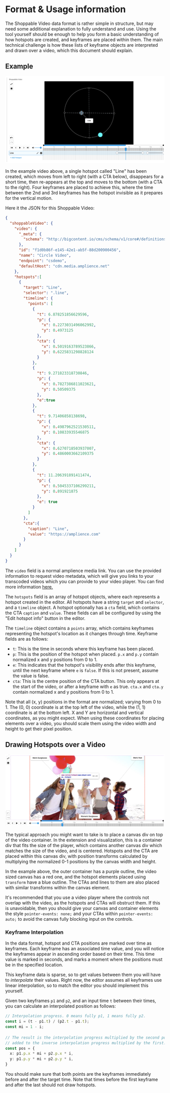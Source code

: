 # Format & Usage information

The Shoppable Video data format is rather simple in structure, but may need some additional explanation to fully understand and use. Using the tool yourself should be enough to help you form a basic understanding of how hotspots are created, and keyframes are placed within them. The main technical challenge is how these lists of keyframe objects are interpreted and drawn over a video, which this document should explain.

## Example

![Example of a video enriched with the Shoppable Video Extension](media/format-example.png)

In the example video above, a single hotspot called "Line" has been created, which moves from left to right (with a CTA below), disappears for a short time, then re-appears at the top and moves to the bottom (with a CTA to the right). Four keyframes are placed to achieve this, where the time between the 2nd and 3rd keyframes has the hotspot invisible as it prepares for the vertical motion.

Here it the JSON for this Shoppable Video:

```json
{
  "shoppableVideo": {
    "video": {
      "_meta": {
        "schema": "http://bigcontent.io/cms/schema/v1/core#/definitions/video-link"
      },
      "id": "f1d0b86f-e145-42e1-ab5f-88d200900456",
      "name": "Circle Video",
      "endpoint": "csdemo",
      "defaultHost": "cdn.media.amplience.net"
    },
    "hotspots":[
      {
        "target": "Line",
        "selector": ".line",
        "timeline": {
          "points": [
            {
              "t": 6.878251856629596,
              "p": {
                "x": 0.2273031496062992,
                "y": 0.4973125
              },
              "cta": {
                "x": 0.5019163789523866,
                "y": 0.6225831298828124
              }
            },
            {
              "t": 9.271823318730846,
              "p": {
                "x": 0.7827386811023621,
                "y": 0.50509375
              },
              "e":true
            },
            {
              "t": 9.71406858138698,
              "p": {
                "x": 0.4987962521530511,
                "y": 0.10833935546875
              },
              "cta": {
                "x": 0.6270718503937007,
                "y": 0.4860003662109375
              }
            },
            {
              "t": 11.206391891411474,
              "p": {
                "x": 0.5045337106299211,
                "y": 0.891921875
              },
              "e": true 
            }
          ]
        },
        "cta":{
          "caption": "Line",
          "value": "https://amplience.com"
        }
      }
    ]
  }
}
```

The `video` field is a normal amplience media link. You can use the provided information to request video metadata, which will give you links to your transcoded videos which you can provide to your video player. You can find more information [here.](TODO)

The `hotspots` field is an array of hotspot objects, where each represents a hotspot created in the editor. All hotspots have a string `target` and `selector`, and a `timeline` object. A hotspot optionally has a `cta` field, which contains the CTA `caption` and `value`. These fields can all be configured by using the "Edit hotspot info" button in the editor.

The `timeline` object contains a `points` array, which contains keyframes representing the hotspot's location as it changes through time. Keyframe fields are as follows:

- `t`: This is the time in seconds where this keyframe has been placed.
- `p`: This is the position of the hotspot when placed. `p.x` and `p.y` contain normalized x and y positions from 0 to 1.
- `e`: This indicates that the hotspot's visibility ends after this keyframe, until the next keyframe where `e` is `false`. If this is not present, assume the value is false.
- `cta`: This is the centre position of the CTA button. This only appears at the start of the video, or after a keyframe with `e` as true. `cta.x` and `cta.y` contain normalized x and y positions from 0 to 1.

Note that all (x, y) positions in the format are normalized; varying from 0 to 1. The (0, 0) coordinate is at the top left of the video, while the (1, 1) coordinate is at the bottom left. X and Y are horizontal and vertical coordinates, as you might expect. When using these coordinates for placing elements over a video, you should scale them using the video width and height to get their pixel position.

## Drawing Hotspots over a Video

![Example structure of a hotspot overlay](media/layout-example.png)

The typical approach you might want to take is to place a canvas div on top of the video container. In the extension and visualization, this is a container div that fits the size of the player, which contains another canvas div which matches the size of the video, and is centered. Hotspots and the CTA are placed within this canvas div, with position transforms calculated by multiplying the normalized 0-1 positions by the canvas width and height.

In the example above, the outer container has a purple outline, the video sized canvas has a red one, and the hotspot elements placed using `transform` have a blue outline. The CTAs and lines to them are also placed with similar transforms within the canvas element.

It's recommended that you use a video player where the controls not overlap with the video, as the hotspots and CTAs will obstruct them. If this is unavoidable, then you should give your canvas and container elements the style `pointer-events: none;` and your CTAs within `pointer-events: auto;` to avoid the canvas fully blocking input on the controls.

### Keyframe Interpolation

In the data format, hotspot and CTA positions are marked over time as keyframes. Each keyframe has an associated time value, and you will notice the keyframes appear in ascending order based on their time. This time value is marked in seconds, and marks a moment where the positions must be in the specified location.

This keyframe data is sparse, so to get values between them you will have to *interpolate* their values. Right now, the editor assumes all keyframes use linear interpolation, so to match the editor you should implement this yourself.

Given two keyframes `p1` and `p2`, and an input time `t` between their times, you can calculate an interpolated position as follows:

```typescript
// Interpolation progress. 0 means fully p1, 1 means fully p2.
const i = (t - p1.t) / (p2.t - p1.t);
const mi = 1 - i;

// The result is the interpolation progress multiplied by the second point,
// added to the inverse interpolation progress multiplied by the first.
const pos = {
  x: p1.p.x * mi + p2.p.x * i,
  y: p1.p.y * mi + p2.p.y * i,
}
```

You should make sure that both points are the keyframes immediately before and after the target time. Note that times before the first keyframe and after the last should not draw hotspots.
